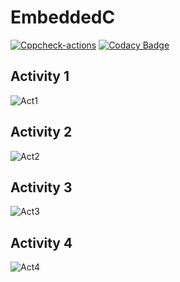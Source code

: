 # EmbeddedC
[![Cppcheck-actions](https://github.com/264648/Activity-1/actions/workflows/Cppcheck.yml/badge.svg)](https://github.com/264648/Activity-1/actions/workflows/Cppcheck.yml)
[![Codacy Badge](https://app.codacy.com/project/badge/Grade/6f19f6a84b9b438fb106da5dde79b0fb)](https://www.codacy.com/gh/264648/Activity-1/dashboard?utm_source=github.com&amp;utm_medium=referral&amp;utm_content=264648/Activity-1&amp;utm_campaign=Badge_Grade)
## Activity 1
![Act1](https://user-images.githubusercontent.com/81163246/116665565-90e57c00-a9b7-11eb-9a31-bb0ca46e29e1.png)
## Activity 2
![Act2](https://user-images.githubusercontent.com/81163246/116665512-80350600-a9b7-11eb-8819-05ed81d74a0d.png)
## Activity 3
![Act3](https://user-images.githubusercontent.com/81163246/116665434-68f61880-a9b7-11eb-9e50-94d9e1bc2571.png)
## Activity 4
![Act4](https://user-images.githubusercontent.com/81163246/116665361-5085fe00-a9b7-11eb-91cd-dff9875707dd.png)




